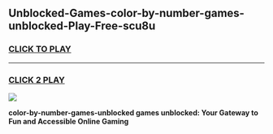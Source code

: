 
## Unblocked-Games-color-by-number-games-unblocked-Play-Free-scu8u
<h3>
<a href="https://premium76.site?title=color-by-number-games-unblocked&ref=23A">CLICK TO PLAY</a></h3>
<hr>

<h3>
<a href="https://premium76.site?title=color-by-number-games-unblocked&ref=23A">CLICK 2 PLAY</a>
  
</h3>

<a href="https://premium76.site?title=color-by-number-games-unblocked&ref=23A"><img src="https://clearcache.store/games.png"></a>


**color-by-number-games-unblocked games unblocked: Your Gateway to Fun and Accessible Online Gaming**
